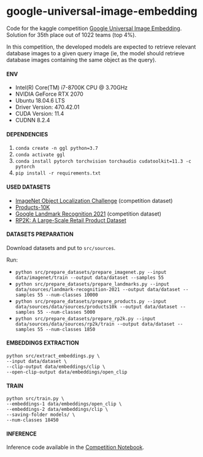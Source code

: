 # google-universal-image-embedding
Code for the kaggle competition 
[Google Universal Image Embedding](https://www.kaggle.com/competitions/google-universal-image-embedding).  
Solution for 35th place out of 1022 teams (top 4%).  

In this competition, the developed models are expected to 
retrieve relevant database images to a given query image 
(ie, the model should retrieve database images containing 
the same object as the query).  

#### ENV
* Intel(R) Core(TM) i7-8700K CPU @ 3.70GHz  
* NVIDIA GeForce RTX 2070  
* Ubuntu 18.04.6 LTS  
* Driver Version: 470.42.01  
* CUDA Version: 11.4  
* CUDNN 8.2.4  

#### DEPENDENCIES
1. `conda create -n ggl python=3.7`  
1. `conda activate ggl`
1. `conda install pytorch torchvision torchaudio cudatoolkit=11.3 -c pytorch`  
1. `pip install -r requirements.txt` 

#### USED DATASETS
* [ImageNet Object Localization Challenge](https://www.kaggle.com/competitions/imagenet-object-localization-challenge/data) (competition dataset)  
* [Products-10K](https://products-10k.github.io/) 
* [Google Landmark Recognition 2021](https://www.kaggle.com/competitions/landmark-recognition-2021) (competition dataset)  
* [RP2K: A Large-Scale Retail Product Dataset](https://www.pinlandata.com/rp2k_dataset/)  

#### DATASETS PREPARATION
Download datasets and put to `src/sources`.  

Run:  
* `python src/prepare_datasets/prepare_imagenet.py --input data/imagenet/train --output data/dataset --samples 55`  
* `python src/prepare_datasets/prepare_landmarks.py --input data/sources/landmark-recognition-2021 --output data/dataset --samples 55 --num-classes 10000`  
* `python src/prepare_datasets/prepare_products.py --input data/sources/data/sources/products10k --output data/dataset --samples 55 --num-classes 5000`  
* `python src/prepare_datasets/prepare_rp2k.py --input data/sources/data/sources/rp2k/train --output data/dataset --samples 55 --num-classes 1850`  

#### EMBEDDINGS EXTRACTION
```
python src/extract_embeddings.py \
--input data/dataset \
--clip-output data/embeddings/clip \
--open-clip-output data/embeddings/open_clip
```

#### TRAIN
```
python src/train.py \
--embeddings-1 data/embeddings/open_clip \
--embeddings-2 data/embeddings/clip \
--saving-folder models/ \
--num-classes 18450
```

#### INFERENCE
Inference code available in the [Competition Notebook](https://www.kaggle.com/code/klekovkin/35th-place-2xclip/notebook?scriptVersionId=107293192).  
